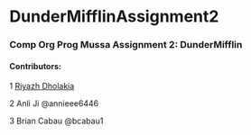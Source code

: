 # DunderMifflinAssignment2
### Comp Org Prog Mussa Assignment 2: DunderMifflin

#### Contributors:
1 [Riyazh Dholakia](https://github.com/riyazhdholakia)

2 Anli Ji @annieee6446

3 Brian Cabau @bcabau1
